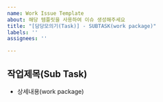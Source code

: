```yaml
---
name: Work Issue Template
about: 해당 템플릿을 사용하여 이슈 생성해주세요
title: "[담당모의기(Task)] - SUBTASK(work package)"
labels: ''
assignees: ''

---
```


## 작업제목(Sub Task)

- 상세내용(work package)
